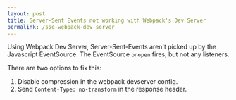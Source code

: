 ```yaml
---
layout: post
title: Server-Sent Events not working with Webpack's Dev Server
permalink: /sse-webpack-dev-server
---
```

Using Webpack Dev Server, Server-Sent-Events aren't picked up by the Javascript
EventSource. The EventSource `onopen` fires, but not any listeners.

There are two options to fix this:

1. Disable compression in the webpack devserver config.
2. Send `Content-Type: no-transform` in the response header.
